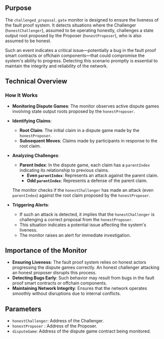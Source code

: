 ## Purpose
The `challenged_proposal.gate` monitor is designed to ensure the liveness of the fault proof system. It detects situations where the Challenger (`honestChallenger`), assumed to be operating honestly, challenges a state output root proposed by the Proposer (`honestProposer`), who is also assumed to be honest.

Such an event indicates a critical issue—potentially a bug in the fault proof smart contracts or offchain components—that could compromise the system's ability to progress. Detecting this scenario promptly is essential to maintain the integrity and reliability of the network.

## Technical Overview

### How It Works

- **Monitoring Dispute Games**: The monitor observes active dispute games involving state output roots proposed by the `honestProposer`.

- **Identifying Claims**:
  - **Root Claim**: The initial claim in a dispute game made by the `honestProposer`.
  - **Subsequent Moves**: Claims made by participants in response to the root claim.

- **Analyzing Challenges**:
  - **Parent Index**: In the dispute game, each claim has a `parentIndex` indicating its relationship to previous claims.
    - **Even `parentIndex`**: Represents an attack against the parent claim.
    - **Odd `parentIndex`**: Represents a defense of the parent claim.

  The monitor checks if the `honestChallenger` has made an attack (even `parentIndex`) against the root claim proposed by the `honestProposer`.

- **Triggering Alerts**:
  - If such an attack is detected, it implies that the `honestChallenger` is challenging a correct proposal from the `honestProposer`.
  - This situation indicates a potential issue affecting the system's liveness.
  - The monitor raises an alert for immediate investigation.

## Importance of the Monitor

- **Ensuring Liveness**: The fault proof system relies on honest actors progressing the dispute games correctly. An honest challenger attacking an honest proposer disrupts this process.
- **Detecting Bugs Early**: Such behavior may result from bugs in the fault proof smart contracts or offchain components.
- **Maintaining Network Integrity**: Ensures that the network operates smoothly without disruptions due to internal conflicts.

## Parameters

- `honestChallenger`: Address of the Challenger.
- `honestProposer` : Address of the Proposer.
- `disputeGame`: Address of the dispute game contract being monitored.
